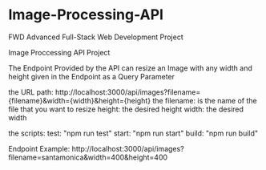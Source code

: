 # Image-Processing-API
FWD Advanced Full-Stack Web Development Project

Image Proccessing API Project

The Endpoint Provided by the API can resize an Image with any width and height given in the Endpoint as a Query Parameter

the URL path: http://localhost:3000/api/images?filename={filename}&width={width}&height={height}
the filename: is the name of the file that you want to resize
height: the desired height
width: the desired width

the scripts:
test: "npm run test"
start: "npm run start"
build: "npm run build"

Endpoint Example:
http://localhost:3000/api/images?filename=santamonica&width=400&height=400


